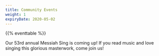 ```yaml
---
title: Community Events
weight: 1
expiryDate: 2020-05-02
---
```


{{% eventtable %}}

Our 53rd annual Messiah Sing is coming up!  If you read music and love singing
this glorious masterwork, come join us!
